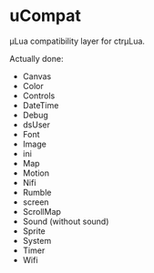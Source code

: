 # uCompat
µLua compatibility layer for ctrµLua.

Actually done:
 * Canvas
 * Color
 * Controls
 * DateTime
 * Debug
 * dsUser
 * Font
 * Image
 * ini
 * Map
 * Motion
 * Nifi
 * Rumble
 * screen
 * ScrollMap
 * Sound (without sound)
 * Sprite
 * System
 * Timer
 * Wifi
